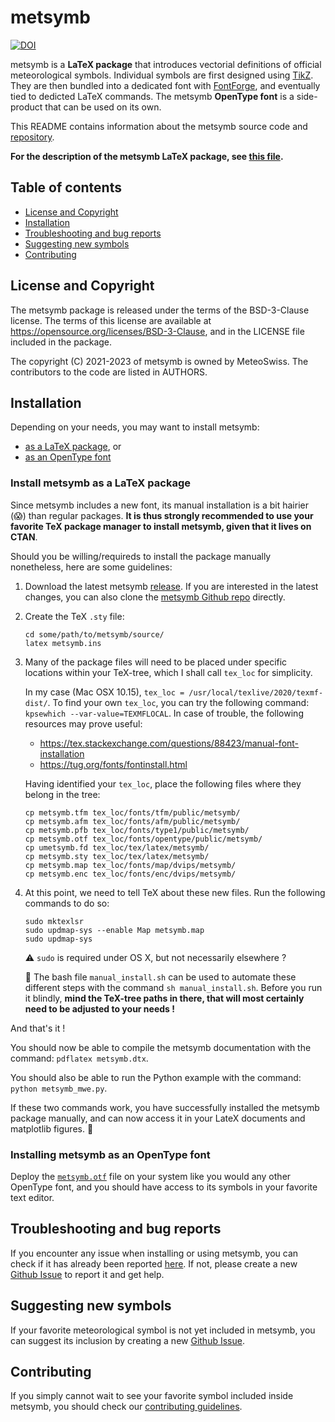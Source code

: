 # metsymb

[![DOI](https://zenodo.org/badge/395373932.svg)](https://zenodo.org/badge/latestdoi/395373932)

metsymb is a **LaTeX package** that introduces vectorial definitions of official meteorological symbols. Individual symbols are first designed using [TikZ](https://www.ctan.org/pkg/pgf). They are then bundled into a dedicated font with [FontForge](https://fontforge.org/en-US/), and eventually tied to dedicted LaTeX commands. The metsymb **OpenType font** is a side-product that can be used on its own.

This README contains information about the metsymb source code and [repository](https://github.com/MeteoSwiss/metsymb).

**For the description of the metsymb LaTeX package, see [this file](source/metsymb.pdf).**


## Table of contents

- [License and Copyright](#license-and-copyright)
- [Installation](#installation)
- [Troubleshooting and bug reports](#troubleshooting-and-bug-reports)
- [Suggesting new symbols](#suggesting-new-symbols)
- [Contributing](#contributing)


## License and Copyright

The metsymb package is released under the terms of the BSD-3-Clause license. The terms of this license are available at https://opensource.org/licenses/BSD-3-Clause, and in the LICENSE file included in the package.

The copyright (C) 2021-2023 of metsymb is owned by MeteoSwiss. The contributors to the code are listed in AUTHORS.


## Installation

Depending on your needs, you may want to install metsymb:
- [as a LaTeX package](#install-metsymb-as-a-latex-package), or
- [as an OpenType font](#install-metsymb-as-an-opentype-font)


### Install metsymb as a LaTeX package
Since metsymb includes a new font, its manual installation is a bit hairier (:scream:) than regular packages. **It is thus strongly recommended to use your favorite TeX package
manager to install metsymb, given that it lives on CTAN**.

Should you be willing/requireds to install the package manually nonetheless, here are some guidelines:

  1. Download the latest metsymb [release](https://github.com/MeteoSwiss/metsymb/releases).
     If you are interested in the latest changes, you can also clone the [metsymb Github repo](https://github.com/MeteoSwiss/metsymb) directly.

  2. Create the TeX `.sty` file:
     ```
     cd some/path/to/metsymb/source/
     latex metsymb.ins
     ```

  3. Many of the package files will need to be placed under specific locations within your TeX-tree,
     which I shall call `tex_loc` for simplicity.

     In my case (Mac OSX 10.15), `tex_loc = /usr/local/texlive/2020/texmf-dist/`. To find your own `tex_loc`, you can try the following command: `kpsewhich --var-value=TEXMFLOCAL`. In case of trouble, the following resources may prove useful:
       * https://tex.stackexchange.com/questions/88423/manual-font-installation
       * https://tug.org/fonts/fontinstall.html

     Having identified your `tex_loc`, place the following files where they belong in the tree:
     ```
     cp metsymb.tfm tex_loc/fonts/tfm/public/metsymb/
     cp metsymb.afm tex_loc/fonts/afm/public/metsymb/
     cp metsymb.pfb tex_loc/fonts/type1/public/metsymb/
     cp metsymb.otf tex_loc/fonts/opentype/public/metsymb/
     cp umetsymb.fd tex_loc/tex/latex/metsymb/
     cp metsymb.sty tex_loc/tex/latex/metsymb/
     cp metsymb.map tex_loc/fonts/map/dvips/metsymb/
     cp metsymb.enc tex_loc/fonts/enc/dvips/metsymb/
     ```

  4. At this point, we need to tell TeX about these new files. Run the following commands to do so:
     ```
     sudo mktexlsr
     sudo updmap-sys --enable Map metsymb.map
     sudo updmap-sys
     ```
     :warning: `sudo` is required under OS X, but not necessarily elsewhere ?

     :wave: The bash file `manual_install.sh` can be used to automate these different steps with the command `sh manual_install.sh`. Before you run it blindly, **mind the TeX-tree paths in there, that will most certainly need to be adjusted to your needs !**

And that's it !

You should now be able to compile the metsymb documentation with the command: `pdflatex metsymb.dtx`.

You should also be able to run the Python example with the command: `python metsymb_mwe.py`.

If these two commands work, you have successfully installed the metsymb package manually, and can now access it in your LateX documents and matplotlib figures. :tada:


### Installing metsymb as an OpenType font

Deploy the [`metsymb.otf`](https://github.com/MeteoSwiss/metsymb/blob/develop/metsymb/metsymb.otf) file on your system like you would any other OpenType font, and you should
have access to its symbols in your favorite text editor.


## Troubleshooting and bug reports

If you encounter any issue when installing or using metsymb, you can check if it has already been reported [here](https://github.com/MeteoSwiss/metsymb/issues?q=is%3Aissue). If not, please create a new [Github Issue](https://github.com/MeteoSwiss/metsymb/issues) to report it and get help.


## Suggesting new symbols

If your favorite meteorological symbol is not yet included in metsymb,
you can suggest its inclusion by creating a new [Github Issue](https://github.com/MeteoSwiss/metsymb/).

## Contributing

If you simply cannot wait to see your favorite symbol included inside metsymb, you should check our [contributing guidelines](CONTRIBUTING.md).
